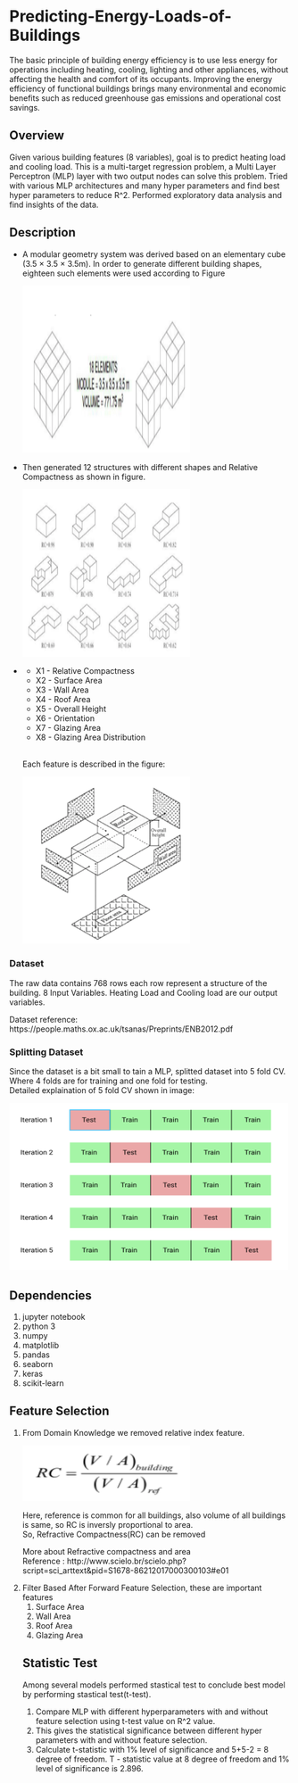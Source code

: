# Predicting-Energy-Loads-of-Buildings

The basic principle of building energy efficiency is to use less energy for operations including heating, cooling, lighting and other appliances, without affecting the health and comfort of its occupants. 
Improving the energy efficiency of functional buildings brings many environmental and economic benefits such as reduced greenhouse gas emissions and operational cost savings.

## Overview

Given various building features (8 variables), goal is to predict heating load and cooling load. This is a multi-target regression problem, a Multi Layer Perceptron (MLP) layer with two output nodes can solve this problem. 
Tried with various MLP architectures and many hyper parameters and find best hyper parameters to reduce R^2.
Performed exploratory data analysis and find insights of the data.

## Description

<ul>
  <li>A modular geometry system was derived based on an elementary cube (3.5 × 3.5 × 3.5m). In order to generate different building shapes, eighteen such elements were used according to Figure</li>


<p><img src="dataset.png" width="300" height="300" /> </p>

  <li> Then generated 12 structures with different shapes and Relative Compactness as shown in figure.</li>

<p><img src="dataset1.png" width="300" height="300" /> </p>
  <li>
    <ul>
      <li> X1 - Relative Compactness </li>
      <li> X2 - Surface Area</li>
      <li> X3 - Wall Area  </li>
      <li> X4 - Roof Area </li>
      <li> X5 - Overall Height </li>
      <li> X6 - Orientation </li>
      <li> X7 - Glazing Area  </li>
      <li> X8 - Glazing Area Distribution </li>
    </ul>
  </li>

<br>  Each feature is described in the figure:
  
<p><img src="dataset3.png" width="300" height="300" /> </p>
  
</ul>

### Dataset
The raw data contains 768 rows each row represent a structure of the building. 8 Input Variables. Heating Load and Cooling load are our output variables.
<br>
<p>Dataset reference: https://people.maths.ox.ac.uk/tsanas/Preprints/ENB2012.pdf <p>

### Splitting Dataset
Since the dataset is a bit small to tain a MLP, splitted dataset into 5 fold CV. Where 4 folds are for training and one fold for testing. <br>
Detailed explaination of 5 fold CV shown in image:

<p><img src="5foldcv.png" width="500" height="300" /> </p>

## Dependencies
<ol>
  <li>jupyter notebook</li>
  <li>python 3</li>
  <li>numpy</li>
  <li>matplotlib</li>
  <li>pandas</li>
  <li>seaborn</li>
  <li>keras</li>
  <li>scikit-learn</li>
</ol>

## Feature Selection
<ol>
<li> From Domain Knowledge we removed relative index feature.
<p> <img src = "rcformlua.png" width = 300 height=100></p>
Here, reference is common for all buildings, also volume of all buildings is same, so RC is inversly proportional to area.
<br> So, Refractive Compactness(RC) can be removed
<p>More about Refractive compactness and area 
<br>  Reference : http://www.scielo.br/scielo.php?script=sci_arttext&pid=S1678-86212017000300103#e01<p>
</li>
<li> Filter Based
    After Forward Feature Selection, these are important features
<ol>
  <li>Surface Area </li>
  <li>Wall Area </li>
  <li>Roof Area </li>
  <li>Glazing Area </li>
</ol>
 </li>

## Statistic Test
Among several models performed stastical test to conclude best model by performing stastical test(t-test).
1. Compare MLP with different hyperparameters with and without feature selection using t-test value on R^2 value. 
2. This gives the statistical significance between different hyper parameters with and without feature selection. 
3. Calculate t-statistic with 1% level of significance and 5+5-2 = 8 degree of freedom. T - statistic value at 8 degree of freedom and 1% level of significance is 2.896. 

